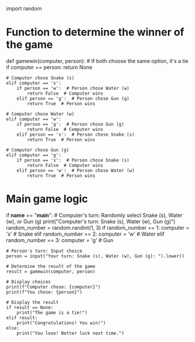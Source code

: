  import random

# Function to determine the winner of the game
def gamewin(computer, person):
    # If both choose the same option, it's a tie
    if computer == person:
        return None
    
    # Computer chose Snake (s)
    elif computer == 's':
        if person == 'w':  # Person chose Water (w)
            return False  # Computer wins
        elif person == 'g':  # Person chose Gun (g)
            return True  # Person wins
    
    # Computer chose Water (w)
    elif computer == 'w':
        if person == 'g':  # Person chose Gun (g)
            return False  # Computer wins
        elif person == 's':  # Person chose Snake (s)
            return True  # Person wins
    
    # Computer chose Gun (g)
    elif computer == 'g':
        if person == 's':  # Person chose Snake (s)
            return False  # Computer wins
        elif person == 'w':  # Person chose Water (w)
            return True  # Person wins


# Main game logic
if __name__ == "__main__":
    # Computer's turn: Randomly select Snake (s), Water (w), or Gun (g)
    print("Computer's turn: Snake (s), Water (w), Gun (g)")
    random_number = random.randint(1, 3)
    if random_number == 1:
        computer = 's'  # Snake
    elif random_number == 2:
        computer = 'w'  # Water
    elif random_number == 3:
        computer = 'g'  # Gun

    # Person's turn: Input choice
    person = input("Your turn: Snake (s), Water (w), Gun (g): ").lower()

    # Determine the result of the game
    result = gamewin(computer, person)

    # Display choices
    print(f"Computer chose: {computer}")
    print(f"You chose: {person}")

    # Display the result
    if result == None:
        print("The game is a tie!")
    elif result:
        print("Congratulations! You win!")
    else:
        print("You lose! Better luck next time.")
